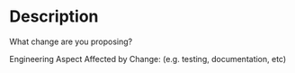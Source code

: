 # Description

What change are you proposing?

Engineering Aspect Affected by Change: (e.g. testing, documentation, etc)
